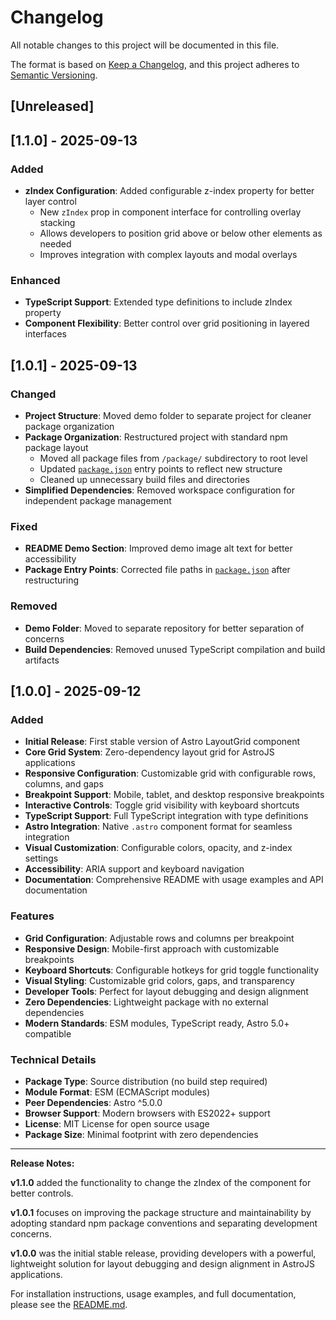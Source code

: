 # Changelog

All notable changes to this project will be documented in this file.

The format is based on [Keep a Changelog](https://keepachangelog.com/en/1.1.0/),
and this project adheres to [Semantic Versioning](https://semver.org/spec/v2.0.0.html).

## [Unreleased]

## [1.1.0] - 2025-09-13

### Added

- **zIndex Configuration**: Added configurable z-index property for better layer control
  - New `zIndex` prop in component interface for controlling overlay stacking
  - Allows developers to position grid above or below other elements as needed
  - Improves integration with complex layouts and modal overlays

### Enhanced

- **TypeScript Support**: Extended type definitions to include zIndex property
- **Component Flexibility**: Better control over grid positioning in layered interfaces

## [1.0.1] - 2025-09-13

### Changed

- **Project Structure**: Moved demo folder to separate project for cleaner package organization
- **Package Organization**: Restructured project with standard npm package layout
  - Moved all package files from `/package/` subdirectory to root level
  - Updated [`package.json`](package.json ) entry points to reflect new structure
  - Cleaned up unnecessary build files and directories
- **Simplified Dependencies**: Removed workspace configuration for independent package management

### Fixed

- **README Demo Section**: Improved demo image alt text for better accessibility
- **Package Entry Points**: Corrected file paths in [`package.json`](package.json ) after restructuring

### Removed

- **Demo Folder**: Moved to separate repository for better separation of concerns
- **Build Dependencies**: Removed unused TypeScript compilation and build artifacts

## [1.0.0] - 2025-09-12

### Added

- **Initial Release**: First stable version of Astro LayoutGrid component
- **Core Grid System**: Zero-dependency layout grid for AstroJS applications
- **Responsive Configuration**: Customizable grid with configurable rows, columns, and gaps
- **Breakpoint Support**: Mobile, tablet, and desktop responsive breakpoints
- **Interactive Controls**: Toggle grid visibility with keyboard shortcuts
- **TypeScript Support**: Full TypeScript integration with type definitions
- **Astro Integration**: Native `.astro` component format for seamless integration
- **Visual Customization**: Configurable colors, opacity, and z-index settings
- **Accessibility**: ARIA support and keyboard navigation
- **Documentation**: Comprehensive README with usage examples and API documentation

### Features

- **Grid Configuration**: Adjustable rows and columns per breakpoint
- **Responsive Design**: Mobile-first approach with customizable breakpoints
- **Keyboard Shortcuts**: Configurable hotkeys for grid toggle functionality
- **Visual Styling**: Customizable grid colors, gaps, and transparency
- **Developer Tools**: Perfect for layout debugging and design alignment
- **Zero Dependencies**: Lightweight package with no external dependencies
- **Modern Standards**: ESM modules, TypeScript ready, Astro 5.0+ compatible

### Technical Details

- **Package Type**: Source distribution (no build step required)
- **Module Format**: ESM (ECMAScript modules)
- **Peer Dependencies**: Astro ^5.0.0
- **Browser Support**: Modern browsers with ES2022+ support
- **License**: MIT License for open source usage
- **Package Size**: Minimal footprint with zero dependencies

---

**Release Notes:**

**v1.1.0** added the functionality to change the zIndex of the component for better controls.

**v1.0.1** focuses on improving the package structure and maintainability by adopting standard npm package conventions and separating development concerns.

**v1.0.0** was the initial stable release, providing developers with a powerful, lightweight solution for layout debugging and design alignment in AstroJS applications.

For installation instructions, usage examples, and full documentation, please see the [README.md](README.md).
